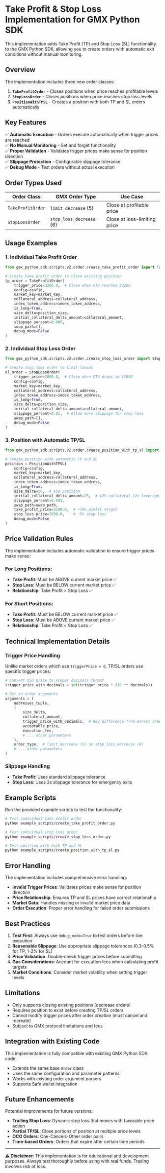 # Take Profit & Stop Loss Implementation for GMX Python SDK

This implementation adds Take Profit (TP) and Stop Loss (SL) functionality to the GMX Python SDK, allowing you to create orders with automatic exit conditions without manual monitoring.

## Overview

The implementation includes three new order classes:

1. **`TakeProfitOrder`** - Closes positions when price reaches profitable levels
2. **`StopLossOrder`** - Closes positions when price reaches stop loss levels  
3. **`PositionWithTPSL`** - Creates a position with both TP and SL orders automatically

## Key Features

✅ **Automatic Execution** - Orders execute automatically when trigger prices are reached  
✅ **No Manual Monitoring** - Set and forget functionality  
✅ **Proper Validation** - Validates trigger prices make sense for position direction  
✅ **Slippage Protection** - Configurable slippage tolerance  
✅ **Debug Mode** - Test orders without actual execution  

## Order Types Used

| Order Class | GMX Order Type | Use Case |
|-------------|----------------|----------|
| `TakeProfitOrder` | `limit_decrease` (5) | Close at profitable price |
| `StopLossOrder` | `stop_loss_decrease` (6) | Close at loss-limiting price |

## Usage Examples

### 1. Individual Take Profit Order

```python
from gmx_python_sdk.scripts.v2.order.create_take_profit_order import TakeProfitOrder

# Create take profit order to close existing position
tp_order = TakeProfitOrder(
    trigger_price=3200.0,  # Close when ETH reaches $3200
    config=config,
    market_key=market_key,
    collateral_address=collateral_address,
    index_token_address=index_token_address,
    is_long=True,
    size_delta=position_size,
    initial_collateral_delta_amount=collateral_amount,
    slippage_percent=0.005,
    swap_path=[],
    debug_mode=False
)
```

### 2. Individual Stop Loss Order

```python
from gmx_python_sdk.scripts.v2.order.create_stop_loss_order import StopLossOrder

# Create stop loss order to limit losses
sl_order = StopLossOrder(
    trigger_price=2800.0,  # Close when ETH drops to $2800
    config=config,
    market_key=market_key,
    collateral_address=collateral_address,
    index_token_address=index_token_address,
    is_long=True,
    size_delta=position_size,
    initial_collateral_delta_amount=collateral_amount,
    slippage_percent=0.01,  # Allow more slippage for stop loss
    swap_path=[],
    debug_mode=False
)
```

### 3. Position with Automatic TP/SL

```python
from gmx_python_sdk.scripts.v2.order.create_position_with_tp_sl import PositionWithTPSL

# Create position with automatic TP and SL
position = PositionWithTPSL(
    config=config,
    market_key=market_key,
    collateral_address=collateral_address,
    index_token_address=index_token_address,
    is_long=True,
    size_delta=50,  # $50 position
    initial_collateral_delta_amount=25,  # $25 collateral (2x leverage)
    slippage_percent=0.003,
    swap_path=swap_path,
    take_profit_price=3200.0,  # +10% profit target
    stop_loss_price=2800.0,    # -5% stop loss
    debug_mode=False
)
```

## Price Validation Rules

The implementation includes automatic validation to ensure trigger prices make sense:

### For Long Positions:
- **Take Profit**: Must be ABOVE current market price ✅
- **Stop Loss**: Must be BELOW current market price ✅
- **Relationship**: Take Profit > Stop Loss ✅

### For Short Positions:
- **Take Profit**: Must be BELOW current market price ✅
- **Stop Loss**: Must be ABOVE current market price ✅
- **Relationship**: Take Profit < Stop Loss ✅

## Technical Implementation Details

### Trigger Price Handling

Unlike market orders which use `triggerPrice = 0`, TP/SL orders use specific trigger prices:

```python
# Convert USD price to proper decimals format
trigger_price_with_decimals = int(trigger_price * (10 ** decimals))

# Set in order arguments
arguments = (
    addresses_tuple,
    (
        size_delta,
        collateral_amount,
        trigger_price_with_decimals,  # Key difference from market orders
        acceptable_price,
        execution_fee,
        # ... other parameters
    ),
    order_type,  # limit_decrease (5) or stop_loss_decrease (6)
    # ... other parameters
)
```

### Slippage Handling

- **Take Profit**: Uses standard slippage tolerance
- **Stop Loss**: Uses 2x slippage tolerance for emergency exits

## Example Scripts

Run the provided example scripts to test the functionality:

```bash
# Test individual take profit order
python example_scripts/create_take_profit_order.py

# Test individual stop loss order  
python example_scripts/create_stop_loss_order.py

# Test position with both TP and SL
python example_scripts/create_position_with_tp_sl.py
```

## Error Handling

The implementation includes comprehensive error handling:

- **Invalid Trigger Prices**: Validates prices make sense for position direction
- **Price Relationship**: Ensures TP and SL prices have correct relationship
- **Market Data**: Handles missing or invalid market price data
- **Order Execution**: Proper error handling for failed order submissions

## Best Practices

1. **Test First**: Always use `debug_mode=True` to test orders before live execution
2. **Reasonable Slippage**: Use appropriate slippage tolerances (0.3-0.5% for TP, 1-2% for SL)
3. **Price Validation**: Double-check trigger prices before submitting
4. **Gas Considerations**: Account for execution fees when calculating profit targets
5. **Market Conditions**: Consider market volatility when setting trigger levels

## Limitations

- Only supports closing existing positions (decrease orders)
- Requires position to exist before creating TP/SL orders
- Cannot modify trigger prices after order creation (must cancel and recreate)
- Subject to GMX protocol limitations and fees

## Integration with Existing Code

This implementation is fully compatible with existing GMX Python SDK code:

- Extends the same base `Order` class
- Uses the same configuration and parameter patterns
- Works with existing order argument parsers
- Supports Safe wallet integration

## Future Enhancements

Potential improvements for future versions:

- **Trailing Stop Loss**: Dynamic stop loss that moves with favorable price action
- **Partial TP/SL**: Close portions of position at multiple price levels
- **OCO Orders**: One-Cancels-Other order pairs
- **Time-based Orders**: Orders that expire after certain time periods

---

**⚠️ Disclaimer**: This implementation is for educational and development purposes. Always test thoroughly before using with real funds. Trading involves risk of loss.
